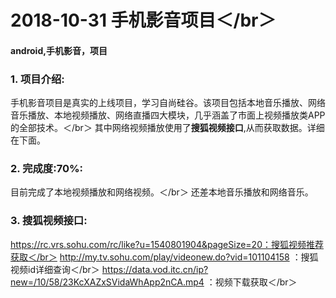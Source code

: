 
# 2018-10-31 手机影音项目＜/br＞
#### android,手机影音，项目


 ### 1. 项目介绍:
手机影音项目是真实的上线项目，学习自尚硅谷。该项目包括本地音乐播放、网络音乐播放、本地视频播放、网络直播四大模块，几乎涵盖了市面上视频播放类APP的全部技术。＜/br＞
其中网络视频播放使用了**搜狐视频接口**,从而获取数据。详细在下面。


  ### 2. 完成度:70%:
目前完成了本地视频播放和网络视频。＜/br＞
还差本地音乐播放和网络音乐。

 ### 3. 搜狐视频接口:
https://rc.vrs.sohu.com/rc/like?u=1540801904&pageSize=20：搜狐视频推荐获取＜/br＞
http://my.tv.sohu.com/play/videonew.do?vid=101104158 ：搜狐视频id详细查询＜/br＞
https://data.vod.itc.cn/ip?new=/10/58/23KcXAZxSVidaWhApp2nCA.mp4 ：视频下载获取＜/br＞

